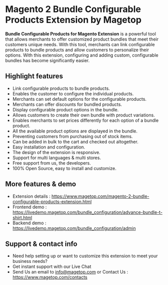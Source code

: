 # Magento 2 Bundle Configurable Products Extension by Magetop

**Bundle Configurable Products for Magento Extension** is a powerful tool that allows merchants to offer customized product bundles that meet their customers unique needs. With this tool, merchants can link configurable products to bundle products and allow customers to personalize their options. With this extension, configuring and adding custom, configurable bundles has become significantly easier.

## Highlight features

- Link configurable products to bundle products.
- Enables the customer to configure the individual products.
- Merchants can set default options for the configurable products.
- Merchants can offer discounts for bundled products.
- Display configurable product options in the bundle.
- Allows customers to create their own bundle with product variations.
- Enables merchants to set prices differently for each option of a bundle product.
- All the available product options are displayed in the bundle.
- Preventing customers from purchasing out of stock items.
- Can be added in bulk to the cart and checked out altogether.
- Easy installation and configuration.
- The design of the extension is responsive.
- Support for multi languages & multi stores.
- Free support from us, the developers.
- 100% Open Source, easy to install and customize.

## More features & demo

- Extension details : https://www.magetop.com/magento-2-bundle-configurable-products-extension.html
- Frontend demo : https://livedemo.magetop.com/bundle_configuration/advance-bundle-t-shirt.html
- Backend demo : https://livedemo.magetop.com/bundle_configuration/admin

## Support & contact info

- Need help setting up or want to customize this extension to meet your business needs? 
- Get instant support with our Live Chat
- Send Us an email to info@magetop.com or Contact Us : https://www.magetop.com/contacts
